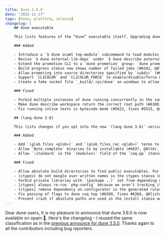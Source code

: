 ```yaml
---
title: Dune 3.6.0
date: "2022-11-17"
tags: [dune, platform, release]
changelog: |
    ## dune executable

    This lists features of the “dune” executable itself. Upgrading dune will bring in these changes. We consider these changes safe, but it is difficult to define what a breaking change is for a command-line tool (for example, some error messages change). It is important to note that just upgrading the dune executable is not supposed to change how dune interprets existing projects. If just upgrading dune breaks compilation, it is a bug in dune, please report it!

    ### Added

    - Introduce a `$ dune ocaml top-module` subcommand to load modules directly without sealing them behind the signature. (#5940, @rgrinberg)
    - Revive `$ dune external-lib-deps` under `$ dune describe external-lib-deps`. (#6045, @moyodiallo)
    - Extend the promotion CLI to a `dune promotion` group: `dune promote` is moved to `dune promotion apply` (the former still works) and the new `dune promotion diff` command can be used to just display the promotion without applying it. (#6160, fixes #5368, @emillon)
    - Build progress status now shows number of failed jobs (#6242, @Alizter)
    - Allow promoting into source directories specified by `subdir` (#6404, fixes #3502, @rgrinberg)
    - Support `CLICOLOR` and `CLICOLOR_FORCE` to enable/disable/force ANSI colors. (#6340, fixes #6323, @MisterDA).
    - Create a fake socket file `_build/.rpc/dune` on windows to allow rpc clients to connect using the build directory. (#6329, @rgrinberg)

    ### Fixed

    - Forbid multiple instances of dune running concurrently in the same workspace. (#6360, fixes #236, @rgrinberg)
    - Make dune describe workspace return the correct root path (#6380, fixes #6379, @esope)
    - Fix running inline tests in bytecode mode (#5622, fixes #5515, @dariusf)

    ## (lang dune 3.6)

    This lists changes if you opt into the new `(lang dune 3.6)` version in your dune-project file. For this too, these are changes that we consider safe, but they can require changes to your dune files. For example, sandboxing is enabled in more places, which means that you might have to be more precise in expressing your dependencies. Please reach out on the issue tracker if you have trouble fixing your dune file or if something does not seem to be possible anymore.

    ### Added

    - Add `(glob_files <glob>)` and `(glob_files_rec <glob>)` terms to the `files` field of the `install` stanza (#6250, closes #6018, @gridbugs)
    - Allow `Byte_complete` binaries to be installable (#4837, @AltGr, @rgrinberg)
    - Allow `:standard` in the `(modules)` field of the `coq.pp` stanza (#6229, fixes #2414, @Alizter)

    ### Fixed

    - Allow absolute build directories to find public executables. For example, those specified with `(deps %{bin:...})` (#6326, @anmonteiro)
    - [ctypes] do not mangle user written names in the ctypes stanza (#6374, fixes #5561, @rgrinberg)
    - Forbid private libraries with `(package ..)` set from depending on private libraries that don't belong to a package (#6385, fixes #6153, @rgrinberg)
    - [ctypes] always re-run `pkg-config` because we aren't tracking its external dependencies (#6052, @rgrinberg)
    - [ctypes] remove dependency on configurator in the generated rules (#6052, @rgrinberg)
    - Fix passing of flags to dune coq top (#6369, fixes #6366, @Alizter)
    - Prevent crash if absolute paths are used in the install stanza and in  recursive globs. These cases now result in a user error. (#6331, @gridbugs)
---
```


Dear dune users,
It is my pleasure to announce that dune 3.6.0 is now available on opam 🎉.
Here's the changelog - I reused the same classification as in the [previous announce for dune 3.5.0](https://discuss.ocaml.org/t/ann-dune-3-5-0/10660).
Thanks again to all the contributors including bug reporters.
